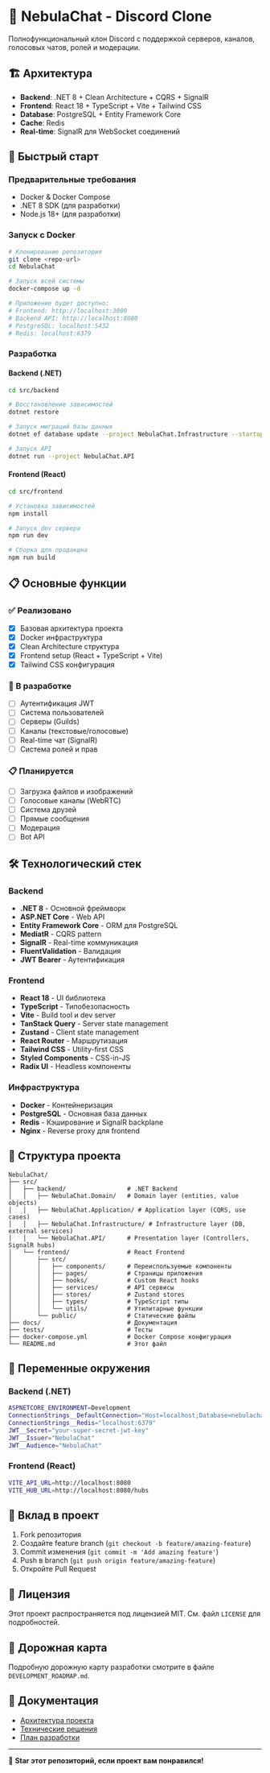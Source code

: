 # 🌌 NebulaChat - Discord Clone

Полнофункциональный клон Discord с поддержкой серверов, каналов, голосовых чатов, ролей и модерации.

## 🏗️ Архитектура

- **Backend**: .NET 8 + Clean Architecture + CQRS + SignalR
- **Frontend**: React 18 + TypeScript + Vite + Tailwind CSS
- **Database**: PostgreSQL + Entity Framework Core
- **Cache**: Redis
- **Real-time**: SignalR для WebSocket соединений

## 🚀 Быстрый старт

### Предварительные требования

- Docker & Docker Compose
- .NET 8 SDK (для разработки)
- Node.js 18+ (для разработки)

### Запуск с Docker

```bash
# Клонирование репозитория
git clone <repo-url>
cd NebulaChat

# Запуск всей системы
docker-compose up -d

# Приложение будет доступно:
# Frontend: http://localhost:3000
# Backend API: http://localhost:8080
# PostgreSQL: localhost:5432
# Redis: localhost:6379
```

### Разработка

#### Backend (.NET)

```bash
cd src/backend

# Восстановление зависимостей
dotnet restore

# Запуск миграций базы данных
dotnet ef database update --project NebulaChat.Infrastructure --startup-project NebulaChat.API

# Запуск API
dotnet run --project NebulaChat.API
```

#### Frontend (React)

```bash
cd src/frontend

# Установка зависимостей
npm install

# Запуск dev сервера
npm run dev

# Сборка для продакшна
npm run build
```

## 📋 Основные функции

### ✅ Реализовано
- [x] Базовая архитектура проекта
- [x] Docker инфраструктура
- [x] Clean Architecture структура
- [x] Frontend setup (React + TypeScript + Vite)
- [x] Tailwind CSS конфигурация

### 🚧 В разработке
- [ ] Аутентификация JWT
- [ ] Система пользователей
- [ ] Серверы (Guilds)
- [ ] Каналы (текстовые/голосовые)
- [ ] Real-time чат (SignalR)
- [ ] Система ролей и прав

### 📋 Планируется
- [ ] Загрузка файлов и изображений
- [ ] Голосовые каналы (WebRTC)
- [ ] Система друзей
- [ ] Прямые сообщения
- [ ] Модерация
- [ ] Bot API

## 🛠️ Технологический стек

### Backend
- **.NET 8** - Основной фреймворк
- **ASP.NET Core** - Web API
- **Entity Framework Core** - ORM для PostgreSQL
- **MediatR** - CQRS pattern
- **SignalR** - Real-time коммуникация
- **FluentValidation** - Валидация
- **JWT Bearer** - Аутентификация

### Frontend
- **React 18** - UI библиотека
- **TypeScript** - Типобезопасность
- **Vite** - Build tool и dev server
- **TanStack Query** - Server state management
- **Zustand** - Client state management
- **React Router** - Маршрутизация
- **Tailwind CSS** - Utility-first CSS
- **Styled Components** - CSS-in-JS
- **Radix UI** - Headless компоненты

### Инфраструктура
- **Docker** - Контейнеризация
- **PostgreSQL** - Основная база данных
- **Redis** - Кэширование и SignalR backplane
- **Nginx** - Reverse proxy для frontend

## 📁 Структура проекта

```
NebulaChat/
├── src/
│   ├── backend/                 # .NET Backend
│   │   ├── NebulaChat.Domain/   # Domain layer (entities, value objects)
│   │   ├── NebulaChat.Application/ # Application layer (CQRS, use cases)
│   │   ├── NebulaChat.Infrastructure/ # Infrastructure layer (DB, external services)
│   │   └── NebulaChat.API/      # Presentation layer (Controllers, SignalR hubs)
│   └── frontend/                # React Frontend
│       ├── src/
│       │   ├── components/      # Переиспользуемые компоненты
│       │   ├── pages/           # Страницы приложения
│       │   ├── hooks/           # Custom React hooks
│       │   ├── services/        # API сервисы
│       │   ├── stores/          # Zustand stores
│       │   ├── types/           # TypeScript типы
│       │   └── utils/           # Утилитарные функции
│       └── public/              # Статические файлы
├── docs/                        # Документация
├── tests/                       # Тесты
├── docker-compose.yml           # Docker Compose конфигурация
└── README.md                    # Этот файл
```

## 🔧 Переменные окружения

### Backend (.NET)
```bash
ASPNETCORE_ENVIRONMENT=Development
ConnectionStrings__DefaultConnection="Host=localhost;Database=nebulachat;Username=nebula;Password=nebula123"
ConnectionStrings__Redis="localhost:6379"
JWT__Secret="your-super-secret-jwt-key"
JWT__Issuer="NebulaChat"
JWT__Audience="NebulaChat"
```

### Frontend (React)
```bash
VITE_API_URL=http://localhost:8080
VITE_HUB_URL=http://localhost:8080/hubs
```

## 🤝 Вклад в проект

1. Fork репозитория
2. Создайте feature branch (`git checkout -b feature/amazing-feature`)
3. Commit изменения (`git commit -m 'Add amazing feature'`)
4. Push в branch (`git push origin feature/amazing-feature`)
5. Откройте Pull Request

## 📄 Лицензия

Этот проект распространяется под лицензией MIT. См. файл `LICENSE` для подробностей.

## 🎯 Дорожная карта

Подробную дорожную карту разработки смотрите в файле `DEVELOPMENT_ROADMAP.md`.

## 📖 Документация

- [Архитектура проекта](ARCHITECTURE.md)
- [Технические решения](TECHNICAL_DECISIONS.md)
- [План разработки](DEVELOPMENT_ROADMAP.md)

---

🌟 **Star этот репозиторий, если проект вам понравился!** 